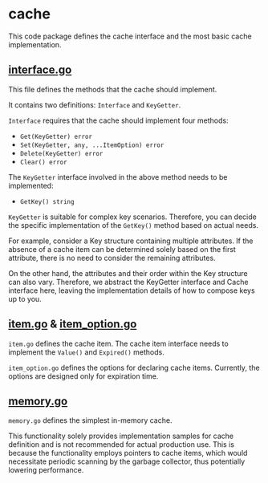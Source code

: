 # cache

This code package defines the cache interface and the most basic cache implementation.

## [interface.go](interface.go)

This file defines the methods that the cache should implement.

It contains two definitions:
`Interface` and `KeyGetter`.

`Interface` requires that the cache should implement four methods:

- `Get(KeyGetter) error`
- `Set(KeyGetter, any, ...ItemOption) error`
- `Delete(KeyGetter) error`
- `Clear() error`

The `KeyGetter` interface involved in the above method needs to be implemented:

- `GetKey() string`

`KeyGetter` is suitable for complex key scenarios.
Therefore, you can decide the specific implementation of the `GetKey()` method based on actual needs.

For example, consider a Key structure containing multiple attributes.
If the absence of a cache item can be determined solely based on the first attribute,
there is no need to consider the remaining attributes.

On the other hand, the attributes and their order within the Key structure can also vary.
Therefore, we abstract the KeyGetter interface and Cache interface here,
leaving the implementation details of how to compose keys up to you.

## [item.go](item.go) & [item_option.go](item_option.go)

`item.go` defines the cache item. The cache item interface needs to implement the `Value()` and `Expired()` methods.

`item_option.go` defines the options for declaring cache items. Currently, the options are designed only for expiration time.

## [memory.go](memory.go)

`memory.go` defines the simplest in-memory cache. 


This functionality solely provides implementation samples for cache definition and is not recommended for actual production use.
This is because the functionality employs pointers to cache items, which would necessitate periodic scanning by the garbage collector,
thus potentially lowering performance.